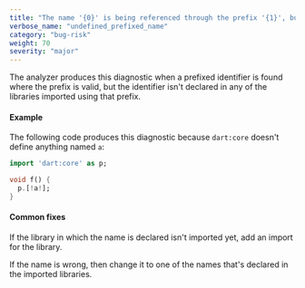```yaml
---
title: "The name '{0}' is being referenced through the prefix '{1}', but it isn't defined in any of the libraries imported using that prefix."
verbose_name: "undefined_prefixed_name"
category: "bug-risk"
weight: 70
severity: "major"
---
```

The analyzer produces this diagnostic when a prefixed identifier is found
where the prefix is valid, but the identifier isn't declared in any of the
libraries imported using that prefix.

#### Example

The following code produces this diagnostic because `dart:core` doesn't
define anything named `a`:

```dart
import 'dart:core' as p;

void f() {
  p.[!a!];
}
```

#### Common fixes

If the library in which the name is declared isn't imported yet, add an
import for the library.

If the name is wrong, then change it to one of the names that's declared in
the imported libraries.
